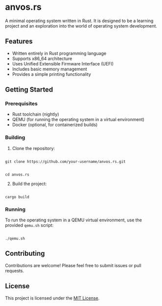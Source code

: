 # anvos.rs

A minimal operating system written in Rust. It is designed to be a learning project and an exploration into the world of operating system development.

## Features

- Written entirely in Rust programming language
- Supports x86_64 architecture
- Uses Unified Extensible Firmware Interface (UEFI)
- Includes basic memory management
- Provides a simple printing functionality

## Getting Started

### Prerequisites

- Rust toolchain (nightly)
- QEMU (for running the operating system in a virtual environment)
- Docker (optional, for containerized builds)

### Building

1. Clone the repository:

```

git clone https://github.com/your-username/anvos.rs.git

```

```

cd anvos.rs

```

2. Build the project:

```

cargo build

```

### Running

To run the operating system in a QEMU virtual environment, use the provided `qemu.sh` script:

```

./qemu.sh

```

## Contributing

Contributions are welcome! Please feel free to submit issues or pull requests.

## License

This project is licensed under the [MIT License](LICENSE).
